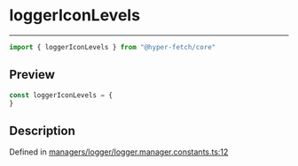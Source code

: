 

# loggerIconLevels

<div class="api-docs__separator" data-reactroot="">

---

</div><div class="api-docs__import" data-reactroot="">

```ts
import { loggerIconLevels } from "@hyper-fetch/core"
```

</div><div class="api-docs__section">

## Preview

</div><div class="api-docs__preview var">

```ts
const loggerIconLevels = {
}
```

</div><div class="api-docs__section">

## Description

</div><div class="api-docs__description"><span class="api-docs__do-not-parse">



</span></div><p class="api-docs__definition">

Defined in [managers/logger/logger.manager.constants.ts:12](https://github.com/BetterTyped/hyper-fetch/blob/479dcad6/packages/core/src/managers/logger/logger.manager.constants.ts#L12)

</p>